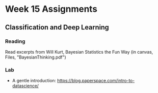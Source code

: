 # Week 15 Assignments
## Classification and Deep Learning

### Reading
Read excerpts from Will Kurt, Bayesian Statistics the Fun Way (in canvas, Files, "BayesianThinking.pdf")

### Lab
- A gentle introduction: https://blog.paperspace.com/intro-to-datascience/

